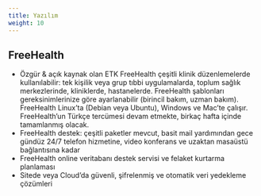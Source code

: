 ```yaml
---
title: Yazılım 
weight: 10
---
```


## FreeHealth
 * Özgür & açık kaynak olan ETK FreeHealth  çeşitli klinik düzenlemelerde kullanılabilir: tek kişilik veya grup tıbbi uygulamalarda, toplum sağlık merkezlerinde, kliniklerde, hastanelerde. FreeHealth şablonları gereksinimlerinize göre ayarlanabilir (birincil bakım, uzman bakım). FreeHealth Linux’ta (Debian veya Ubuntu), Windows ve Mac’te çalışır. FreeHealth’un Türkçe tercümesi devam etmekte, birkaç hafta içinde tamamlanmış olacak.
 * FreeHealth destek: çeşitli paketler mevcut, basit mail yardımından  gece gündüz 24/7  telefon hizmetine, video konferans ve uzaktan masaüstü bağlantısına kadar
 * FreeHealth online veritabanı destek servisi ve felaket kurtarma planlaması 
 * Sitede veya Cloud’da güvenli, şifrelenmiş ve otomatik veri yedekleme çözümleri
